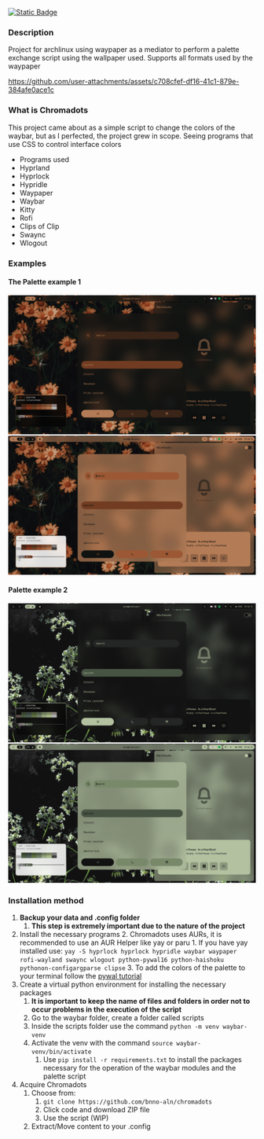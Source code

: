 [![Static Badge](https://img.shields.io/badge/lang-pt--BR-green)](https://github.com/bnno-aln/chromadots/blob/main/README.pt-br.md)


### Description
Project for archlinux using waypaper as a mediator to perform a palette exchange script using the wallpaper used.
Supports all formats used by the waypaper

https://github.com/user-attachments/assets/c708cfef-df16-41c1-879e-384afe0ace1c

### What is Chromadots
This project came about as a simple script to change the colors of the waybar, but as I perfected, the project grew in scope. Seeing programs that use CSS to control interface colors 

- Programs used
- Hyprland
- Hyprlock
- Hypridle
- Waypaper
- Waybar
- Kitty
- Rofi
- Clips of Clip
- Swaync
- Wlogout


### Examples
#### The Palette example 1

![](Assets/Palette1_dark.png)
![](Assets/Palette1_light.png)

#### Palette example 2
![](Assets/Palette2_dark.png)
![](Assets/Palette2_light.png)

### Installation method
1. **Backup your data and .config folder**
	1. **This step is extremely important due to the nature of the project**
2. Install the necessary programs
	2. Chromadots uses AURs, it is recommended to use an AUR Helper like yay or paru
		1. If you have yay installed use: `yay -S hyprlock hyprlock hypridle waybar waypaper rofi-wayland swaync wlogout python-pywal16 python-haishoku pythonon-configargparse clipse`
	3. To add the colors of the palette to your terminal follow the [pywal tutorial](https://github.com/eylles/pywal16/wiki/Getting-Started#applying-the-theme-to-new-terminals)
3. Create a virtual python environment for installing the necessary packages
	1. **It is important to keep the name of files and folders in order not to occur problems in the execution of the script**
	2. Go to the waybar folder, create a folder called scripts
	3. Inside the scripts folder use the command `python -m venv waybar-venv`
	4. Activate the venv with the command `source waybar-venv/bin/activate`
		1. Use `pip install -r requirements.txt` to install the packages necessary for the operation of the waybar modules and the palette script
4. Acquire Chromadots
	1. Choose from:
		1. `git clone https://github.com/bnno-aln/chromadots`
		2. Click code and download ZIP file
		3. Use the script (WIP)
	2. Extract/Move content to your .config
